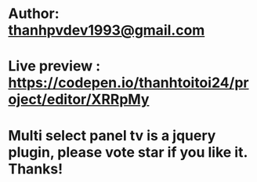 # Author: thanhpvdev1993@gmail.com
# Live preview : https://codepen.io/thanhtoitoi24/project/editor/XRRpMy
# Multi select panel tv is a jquery plugin, please vote star if you like it. Thanks!
